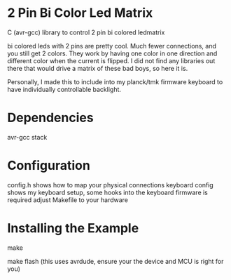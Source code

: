 # 2 Pin Bi Color Led Matrix
C (avr-gcc) library to control 2 pin bi colored ledmatrix

bi colored leds with 2 pins are pretty cool.  Much fewer connections, and you still get 2 colors.  They work by having one color in one direction and different color when the current is flipped.  I did not find any libraries out there that would drive a matrix of these bad boys, so here it is.

Personally, I made this to include into my planck/tmk firmware keyboard to have individually controllable backlight.

# Dependencies
avr-gcc stack

# Configuration
config.h shows how to map your physical connections
keyboard config shows my keyboard setup, some hooks into the keyboard firmware is required
adjust Makefile to your hardware


# Installing the Example
make

make flash (this uses avrdude, ensure your the device and MCU is right for you)

